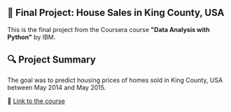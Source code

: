 ## 📝 Final Project: House Sales in King County, USA
This is the final project from the Coursera course **"Data Analysis with Python"** by IBM.

## 🔍 Project Summary
The goal was to predict housing prices of homes sold in King County, USA between May 2014 and May 2015.

🔗 [Link to the course](https://www.coursera.org/learn/data-analysis-with-python)
